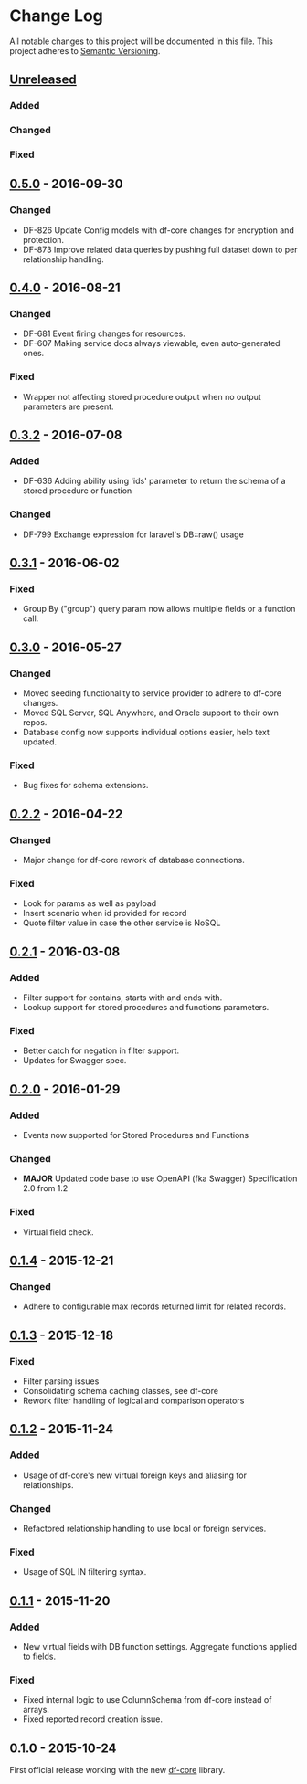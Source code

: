 # Change Log
All notable changes to this project will be documented in this file.
This project adheres to [Semantic Versioning](http://semver.org/).

## [Unreleased]
### Added
### Changed
### Fixed

## [0.5.0] - 2016-09-30
### Changed
- DF-826 Update Config models with df-core changes for encryption and protection.
- DF-873 Improve related data queries by pushing full dataset down to per relationship handling.

## [0.4.0] - 2016-08-21
### Changed
- DF-681 Event firing changes for resources.
- DF-607 Making service docs always viewable, even auto-generated ones.
### Fixed
- Wrapper not affecting stored procedure output when no output parameters are present.

## [0.3.2] - 2016-07-08
### Added
- DF-636 Adding ability using 'ids' parameter to return the schema of a stored procedure or function

### Changed
- DF-799 Exchange expression for laravel's DB::raw() usage

## [0.3.1] - 2016-06-02
### Fixed
- Group By ("group") query param now allows multiple fields or a function call.

## [0.3.0] - 2016-05-27
### Changed
- Moved seeding functionality to service provider to adhere to df-core changes.
- Moved SQL Server, SQL Anywhere, and Oracle support to their own repos.
- Database config now supports individual options easier, help text updated.

### Fixed
- Bug fixes for schema extensions.

## [0.2.2] - 2016-04-22
### Changed
- Major change for df-core rework of database connections.

### Fixed
- Look for params as well as payload 
- Insert scenario when id provided for record
- Quote filter value in case the other service is NoSQL 

## [0.2.1] - 2016-03-08
### Added
- Filter support for contains, starts with and ends with.
- Lookup support for stored procedures and functions parameters.

### Fixed
- Better catch for negation in filter support.
- Updates for Swagger spec.

## [0.2.0] - 2016-01-29
### Added
- Events now supported for Stored Procedures and Functions

### Changed
- **MAJOR** Updated code base to use OpenAPI (fka Swagger) Specification 2.0 from 1.2

### Fixed
- Virtual field check.

## [0.1.4] - 2015-12-21
### Changed
- Adhere to configurable max records returned limit for related records.

## [0.1.3] - 2015-12-18
### Fixed
- Filter parsing issues
- Consolidating schema caching classes, see df-core
- Rework filter handling of logical and comparison operators

## [0.1.2] - 2015-11-24
### Added
- Usage of df-core's new virtual foreign keys and aliasing for relationships.

### Changed
- Refactored relationship handling to use local or foreign services.

### Fixed
- Usage of SQL IN filtering syntax.

## [0.1.1] - 2015-11-20
### Added
- New virtual fields with DB function settings. Aggregate functions applied to fields.

### Fixed
- Fixed internal logic to use ColumnSchema from df-core instead of arrays.
- Fixed reported record creation issue.

## 0.1.0 - 2015-10-24
First official release working with the new [df-core](https://github.com/dreamfactorysoftware/df-core) library.

[Unreleased]: https://github.com/dreamfactorysoftware/df-sqldb/compare/0.5.0...HEAD
[0.5.0]: https://github.com/dreamfactorysoftware/df-sqldb/compare/0.4.0...0.5.0
[0.4.0]: https://github.com/dreamfactorysoftware/df-sqldb/compare/0.3.2...0.4.0
[0.3.2]: https://github.com/dreamfactorysoftware/df-sqldb/compare/0.3.1...0.3.2
[0.3.1]: https://github.com/dreamfactorysoftware/df-sqldb/compare/0.3.0...0.3.1
[0.3.0]: https://github.com/dreamfactorysoftware/df-sqldb/compare/0.2.2...0.3.0
[0.2.2]: https://github.com/dreamfactorysoftware/df-sqldb/compare/0.2.1...0.2.2
[0.2.1]: https://github.com/dreamfactorysoftware/df-sqldb/compare/0.2.0...0.2.1
[0.2.0]: https://github.com/dreamfactorysoftware/df-sqldb/compare/0.1.4...0.2.0
[0.1.4]: https://github.com/dreamfactorysoftware/df-sqldb/compare/0.1.3...0.1.4
[0.1.3]: https://github.com/dreamfactorysoftware/df-sqldb/compare/0.1.2...0.1.3
[0.1.2]: https://github.com/dreamfactorysoftware/df-sqldb/compare/0.1.1...0.1.2
[0.1.1]: https://github.com/dreamfactorysoftware/df-sqldb/compare/0.1.0...0.1.1
